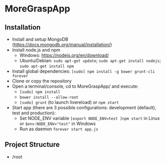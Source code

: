 # MoreGraspApp

## Installation

* Install and setup MongoDB (https://docs.mongodb.org/manual/installation/)
* Install node.js and npm 
  * Windows: https://nodejs.org/en/download/
  * Ubuntu/Debian: ```sudo apt-get update```; ```sudo apt-get install nodejs```; ```sudo apt-get install npm```
* Install global dependencies: ```[sudo] npm install -g bower grunt-cli forever```
* Clone or copy the repository
* Open a terminal/console, cd to MoreGraspApp/ and execute:
  * ```[sudo] npm install```
  * ```bower install --allow-root```
  * ```[sudo] grunt``` (to launch livereload) or ```npm start```
* Start app (there are 3 possible configurations: development (default), test and production):  
  * Set NODE_ENV variable ```[export NODE_ENV=test ]npm start``` in Linux or ```$env:NODE_ENV="test"``` in Windows
  * Run as daemon ```forever start app.js```
  

## Project Structure

 * /root

